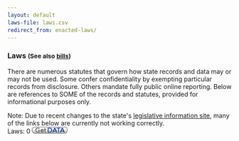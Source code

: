 ```yaml
---
layout: default
laws-file: laws.csv
redirect_from: enacted-laws/
---
```


<h3>Laws <small>(See also <a href="{{site.baseUrl}}/bills">bills</a>)</small></h3>
<p>There are numerous statutes that govern how state records and data may or may not be used. Some confer confidentiality by exempting particular records from disclosure. Others mandate fully public online reporting. Below are references to SOME of the records and statutes, provided for informational purposes only.</p>

<div class="alert alert-danger">
  <span class="glyphicon glyphicon-exclamation-sign" aria-hidden="true"></span>
  <span class="sr-only">Note:</span>
  Due to recent changes to the state's <a href="http://public.leginfo.state.ny.us/lawssrch.cgi?NVLWO:">legislative information site</a>, many of the links below are currently not working correctly. 
</div>

<div class="panel panel-default">
  <div class="panel-heading">
    Laws: <span id="laws-count">0</span>
    <span class="pull-right"><a href="{{site.baseUrl}}/laws/{{page.laws-file}}"><img src="https://raw.githubusercontent.com/BetaNYC/getDataButton/master/png/80x15.png" alt="download raw data"></a></span>
  </div>
  <div class="list-group"></div>
</div>

<script type="text/javascript" src="http://d3js.org/d3.v3.min.js" charset="utf-8"></script>
<script>
  d3.csv("{{site.baseUrl}}/laws/{{page.laws-file}}", function(lawData) {
    if (lawData == undefined) { alert("Unable to load data"); return; }
    d3.select("#laws-count").text(lawData.length);
    d3.select(".list-group").selectAll("a").data(lawData)
      .enter().append("a")
        .attr("href", function(d) { return d.link })
        .classed("list-group-item", true)
        .html(function(d) {
          return "<h4>" + d.description + " (" + d.law + " " + d.section + ")</h4><span class='badge'>" + d.requires + "</span><p>" + d.notes + "</p>"
        });
  });
</script>
